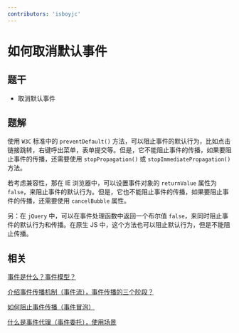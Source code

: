 ```yaml
---
contributors: 'isboyjc'
---
```


# 如何取消默认事件

## 题干

- 取消默认事件



## 题解

<!-- ::: details 点我查看题解 -->

使用 `W3C` 标准中的 `preventDefault()` 方法，可以阻止事件的默认行为，比如点击链接跳转，右键呼出菜单，表单提交等。但是，它不能阻止事件的传播，如果要阻止事件的传播，还需要使用 `stopPropagation()` 或 `stopImmediatePropagation()` 方法。

若考虑兼容性，那在 IE 浏览器中，可以设置事件对象的 `returnValue` 属性为 `false`，来阻止事件的默认行为。但是，它也不能阻止事件的传播，如果要阻止事件的传播，还需要使用 `cancelBubble` 属性。

另：在 `jQuery` 中，可以在事件处理函数中返回一个布尔值 `false`，来同时阻止事件的默认行为和传播。在原生 JS 中，这个方法也可以阻止默认行为，但是不能阻止传播。

<!-- ::: -->

## 相关

[事件是什么？事件模型？](./110010_event_model.md)

[介绍事件传播机制（事件流），事件传播的三个阶段？](./110020_event_flow.md)

[如何阻止事件传播（事件冒泡）](./110030_prevent_event_propagation.md)

[什么是事件代理（事件委托），使用场景](./110050_event_proxy.md)